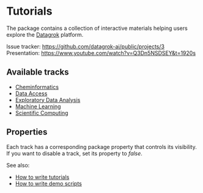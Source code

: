 # Tutorials

The package contains a collection of interactive materials helping users explore the [Datagrok](https://datagrok.ai) platform.

Issue tracker: <https://github.com/datagrok-ai/public/projects/3>
Presentation: <https://www.youtube.com/watch?v=Q3Dn5NSDSEY&t=1920s>

## Available tracks

- [Cheminformatics](src/tracks/chem/README.md)
- [Data Access](src/tracks/data-access/README.md)
- [Exploratory Data Analysis](src/tracks/eda/README.md)
- [Machine Learning](src/tracks/ml/README.md)
- [Scientific Computing](src/tracks/compute/README.md)

## Properties

Each track has a corresponding package property that controls its visibility.
If you want to disable a track, set its property to *false*.

See also:

- [How to write tutorials](https://datagrok.ai/help/develop/how-to/write-tutorials)
- [How to write demo scripts](https://datagrok.ai/help/develop/how-to/write-demo-scripts)
